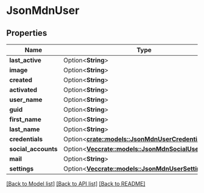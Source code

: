 # JsonMdnUser

## Properties

Name | Type | Description | Notes
------------ | ------------- | ------------- | -------------
**last_active** | Option<**String**> |  | [optional]
**image** | Option<**String**> |  | [optional]
**created** | Option<**String**> |  | [optional]
**activated** | Option<**String**> |  | [optional]
**user_name** | Option<**String**> |  | [optional]
**guid** | Option<**String**> |  | [optional]
**first_name** | Option<**String**> |  | [optional]
**last_name** | Option<**String**> |  | [optional]
**credentials** | Option<[**crate::models::JsonMdnUserCredentials**](json_MDN_UserCredentials.md)> |  | [optional]
**social_accounts** | Option<[**Vec<crate::models::JsonMdnSocialUserObject>**](json_MDN_SocialUserObject.md)> |  | [optional]
**mail** | Option<**String**> |  | [optional]
**settings** | Option<[**Vec<crate::models::JsonMdnUserSetting>**](json_MDN_UserSetting.md)> |  | [optional]

[[Back to Model list]](../README.md#documentation-for-models) [[Back to API list]](../README.md#documentation-for-api-endpoints) [[Back to README]](../README.md)


